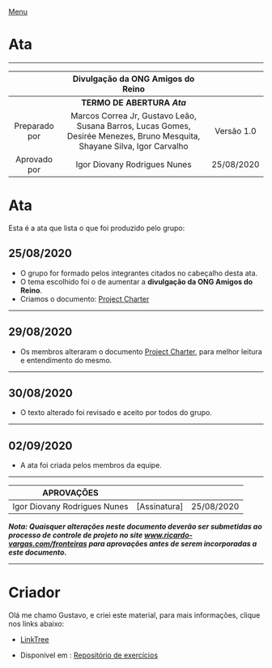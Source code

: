 [Menu](../README.md)

# Ata

---

|               |              Divulgação da ONG Amigos do Reino               |            |
| :-----------: | :----------------------------------------------------------: | :--------: |
|               |             **TERMO DE ABERTURA 		*Ata***              |            |
| Preparado por | Marcos Correa Jr, Gustavo Leão, 		Susana Barros, Lucas Gomes, Desirée Menezes, Bruno Mesquita, 		Shayane Silva, Igor Carvalho | Versão 1.0 |
| Aprovado por  |                 Igor Diovany Rodrigues Nunes                 | 25/08/2020 |

# Ata 

Esta é a  ata que lista o que foi produzido pelo grupo:

## 25/08/2020

* O grupo for formado pelos integrantes citados no cabeçalho desta ata.
* O tema escolhido foi o de aumentar a **divulgação da ONG Amigos do Reino**.
* Criamos o documento: [Project Charter](project-charter.md)

---

## 29/08/2020

* Os membros alteraram o documento [Project Charter](project-charter.md), para melhor leitura e entendimento do mesmo.

---

## 30/08/2020

* O texto alterado foi revisado e aceito por todos do grupo.

---

## 02/09/2020

* A ata foi criada pelos membros da equipe.

---



| APROVAÇÕES                   |              |            |
| ---------------------------- | ------------ | ---------- |
| Igor Diovany Rodrigues Nunes | [Assinatura] | 25/08/2020 |

***Nota: Quaisquer alterações neste documento deverão ser submetidas ao processo de controle de projeto no site www.ricardo-vargas.com/fronteiras para aprovações antes de serem incorporadas a este documento.***

---

# Criador

Olá me chamo Gustavo, e criei este material, para mais informações, clique nos links abaixo:

* [LinkTree](https://www.linktree.com.br/gusleaooliveira)


* Disponível em : [Repositório de exercícios](https://gusleaooliveira.github.io/posts/)

